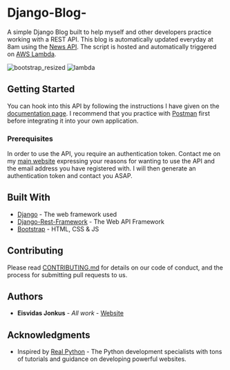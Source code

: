 # Django-Blog-
A simple Django Blog built to help myself and other developers practice working with a REST API. This blog is automatically updated everyday at 8am using the [News API](https://newsapi.org/). The script is hosted and automatically triggered on [AWS Lambda](https://aws.amazon.com/lambda/).

![bootstrap_resized](https://user-images.githubusercontent.com/57268763/79737550-64eae180-82f3-11ea-9a2e-8ad239b2b17e.jpg)
![lambda](https://user-images.githubusercontent.com/57268763/79737957-02deac00-82f4-11ea-96cd-9319b1a9a18c.jpg)


## Getting Started
You can hook into this API by following the instructions I have given on the [documentation page](http://www.api-arrayly.xyz/overview/). I recommend that you practice with [Postman](https://www.postman.com/) first before integrating it into your own application.

### Prerequisites

In order to use the API, you require an authentication token. Contact me on my [main website](https://arrayly.com/contact/) expressing your reasons for wanting to use the API and the email address you have registered with. I will then generate an authentication token and contact you ASAP.

## Built With

* [Django](https://www.djangoproject.com/) - The web framework used
* [Django-Rest-Framework](https://www.django-rest-framework.org/) - The Web API Framework
* [Bootstrap](https://getbootstrap.com/) - HTML, CSS & JS

## Contributing

Please read [CONTRIBUTING.md](https://gist.github.com/PurpleBooth/b24679402957c63ec426) for details on our code of conduct, and the process for submitting pull requests to us.

## Authors

* **Eisvidas Jonkus** - *All work* - [Website](https://arrayly.com/)

## Acknowledgments

* Inspired by [Real Python](https://realpython.com/) - The Python development specialists with tons of tutorials and guidance on developing powerful websites.
